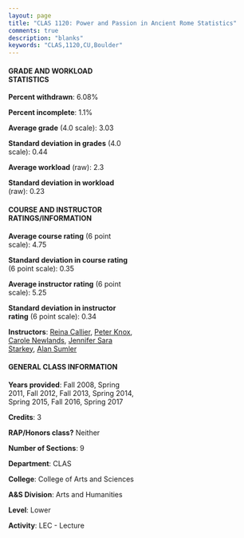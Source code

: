 ```yaml
---
layout: page
title: "CLAS 1120: Power and Passion in Ancient Rome Statistics"
comments: true
description: "blanks"
keywords: "CLAS,1120,CU,Boulder"
---
```

<head>
<script src="https://ajax.googleapis.com/ajax/libs/jquery/2.1.3/jquery.min.js"></script>
<script src="https://dl.dropboxusercontent.com/s/pc42nxpaw1ea4o9/highcharts.js?dl=0"></script>
<!-- <script src="../assets/js/highcharts.js"></script> -->
<style type="text/css">@font-face {
	font-family: "Bebas Neue";
	src: url(https://www.filehosting.org/file/details/544349/BebasNeue Regular.otf) format("opentype");
	}
	h1.Bebas { 
		font-family: "Bebas Neue", Verdana, Tahoma;
	}
</style>
</head>
<body>
	<div id="container" style="float: right; width: 45%; height: 88%; margin-left: 2.5%; margin-right: 2.5%;"></div>
	<script language="JavaScript">
		$(document).ready(function() {
		var chart = {type: 'column'};
		var title = {text: 'Grade Distribution'};
		var xAxis = {categories: ['A','B','C','D','F'],crosshair: true};
		var yAxis = {min: 0,title: {text: 'Percentage'}};
		var tooltip = {headerFormat: '<center><b><span style="font-size:20px">{point.key}</span></b></center>',
		               pointFormat: '<td style="padding:0"><b>{point.y:.1f}%</b></td>',
		               footerFormat: '</table>',shared: true,useHTML: true};
		var plotOptions = {column: {pointPadding: 0.0,borderWidth: 0}};  
		var credits = {enabled: false};var series= [{name: 'Percent',data: [38.77,42.68,10.1,3.02,5.43,]}];
		var json = {};
		json.chart = chart;
		json.title = title;
		json.tooltip = tooltip;
		json.xAxis = xAxis;
		json.yAxis = yAxis;  
		json.series = series;
		json.plotOptions = plotOptions;  
		json.credits = credits;
		$('#container').highcharts(json);
	});
	</script>
</body>
			   
#### GRADE AND WORKLOAD STATISTICS

**Percent withdrawn**: 6.08%

**Percent incomplete**: 1.1%

**Average grade** (4.0 scale): 3.03

**Standard deviation in grades** (4.0 scale): 0.44

**Average workload** (raw): 2.3

**Standard deviation in workload** (raw): 0.23

#### COURSE AND INSTRUCTOR RATINGS/INFORMATION

**Average course rating** (6 point scale): 4.75

**Standard deviation in course rating** (6 point scale): 0.35

**Average instructor rating** (6 point scale): 5.25

**Standard deviation in instructor rating** (6 point scale): 0.34

**Instructors**: <a href='../../instructors/Reina_Callier'>Reina Callier</a>, <a href='../../instructors/Peter_Knox'>Peter Knox</a>, <a href='../../instructors/Carole_Newlands'>Carole Newlands</a>, <a href='../../instructors/Jennifer_Sara_Starkey'>Jennifer Sara Starkey</a>, <a href='../../instructors/Alan_Sumler'>Alan Sumler</a>

#### GENERAL CLASS INFORMATION

**Years provided**: Fall 2008, Spring 2011, Fall 2012, Fall 2013, Spring 2014, Spring 2015, Fall 2016, Spring 2017

**Credits**: 3

**RAP/Honors class?** Neither

**Number of Sections**: 9

**Department**: CLAS

**College**: College of Arts and Sciences

**A&S Division**: Arts and Humanities

**Level**: Lower

**Activity**: LEC - Lecture

